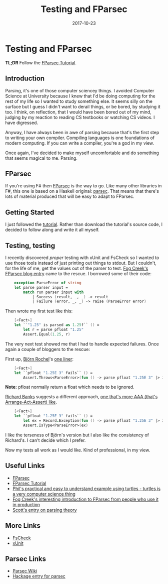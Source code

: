 ﻿---
date: "2017-10-23"
title: "Testing and FParsec"
---

# Testing and FParsec

**TL;DR** Follow the [FParsec Tutorial](http://www.quanttec.com/fparsec/tutorial.html).

## Introduction
Parsing, it's one of those computer sciencey things.  I avoided Computer Science at University because I knew that I'd be doing computing for the rest of my life so I wanted to study something else.  It seems silly on the surface but I guess I didn't want to derail things, or be bored, by studying it too.  I think, on reflection, that I would have been bored out of my mind, judging by my reaction to reading CS textbooks or watching CS videos.  I have digressed.

Anyway, I have always been in awe of parsing because that's the first step to writing your own compiler.  Compiling languages is  one foundations of modern computing.  If you can write a compiler, you're a god in my view.

Once again, I've decided to make myself uncomfortable and do something that seems magical to me.  Parsing.

## FParsec

If you're using F\# then [FParsec](http://www.quanttec.com/fparsec/) is the way to go.  Like many other libraries in F\#, this one is based on a Haskell original: [parsec](https://hackage.haskell.org/package/parsec).  That means that there's lots of material produced that will be easy to adapt to FParsec.

## Getting Started
I just followed the [tutorial](http://www.quanttec.com/fparsec/tutorial.html).  Rather than download the tutorial's source code, I decided to follow along and write it all myself.

## Testing, testing

I recently discovered *proper* testing with xUnit and FsCheck so I wanted to use those tools instead of just printing out things to stdout.  But I couldn't, for the life of me, get the values out of the parser to test.  [Fog Creek's FParsec blog entry](https://blog.fogcreek.com/fparsec/) came to the rescue.  I borrowed some of their code:

```fsharp
    exception ParseError of string
    let parse parser input = 
        match run parser input with 
            | Success (result, _, _) -> result 
            | Failure (error, _, _) -> raise (ParseError error) 
```

Then wrote my first test like this:

```fsharp
    [<Fact>]
    let ``"1.25" is parsed as 1.25f`` () =
        let r = parse pfloat "1.25"
        Assert.Equal(1.25, r)
```

The very next test showed me that I had to handle expected failures.  Once again a couple of bloggers to the rescue:

First up, [Björn Rochel](http://www.bjoernrochel.de/about/)'s [one liner](http://www.bjoernrochel.de/2010/04/19/testing-f-code-with-xunit-net-on-net-4-0/):

```fsharp
    [<Fact>]
    let ``pfloat "1.25E 3" fails`` () = 
        Assert.Throws<ParseError>(fun () -> parse pfloat "1.25E 3" |> ignore)
```

**Note:** pfloat normally return a float which needs to be ignored.

[Richard Banks](https://www.richard-banks.org/about/) suggests a different approach, [one that's more AAA (that's Arrange-Act-Assert) like](https://www.richard-banks.org/2015/07/stop-using-assertthrows-in-your-bdd.html).


```fsharp
    [<Fact>]
    let ``pfloat "1.25E 3" fails`` () = 
        let ex = Record.Exception(fun () -> parse pfloat "1.25E 3" |> ignore)
        Assert.IsType<ParseError>(ex)
```

I like the terseness of Björn's version but I also like the consistency of Richard's.  I can't decide which I prefer.

Now my tests all work as I would like.  Kind of professional, in my view.

## Useful Links
* [FParsec](http://www.quanttec.com/fparsec/) 
* [FParsec Tutorial](http://www.quanttec.com/fparsec/tutorial.html)
* [Phil's practical and easy to understand example using turtles - turtles is a very computer science thing](http://trelford.com/blog/post/FParsec.aspx)
* [Fog Creek's interesting introduction to FParsec from people who use it in production](https://blog.fogcreek.com/fparsec/)
* [Scott's entry on parsing theory](https://fsharpforfunandprofit.com/posts/understanding-parser-combinators/)

## More Links
* [FsCheck](https://fscheck.github.io/FsCheck/)
* [xUnit](https://xunit.github.io/) 

## Parsec Links
* [Parsec Wiki](https://wiki.haskell.org/Parsec)
* [Hackage entry for parsec](https://hackage.haskell.org/package/parsec)